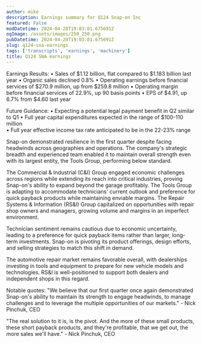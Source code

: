 ```yaml
---
author: mike
description: Earnings summary for Q124 Snap-on Inc 
featured: False
modDatetime: 2024-04-28T19:03:01.675691Z
ogImage: /assets/images/250_250.png
pubDatetime: 2024-04-28T19:03:01.675691Z
slug: q124-sna-earnings
tags: ['transcripts', 'earnings', 'machinery']
title: Q124 SNA earnings
---
```


Earnings Results:
• Sales of $1.12 billion, flat compared to $1.183 billion last year
• Organic sales declined 0.8%
• Operating earnings before financial services of $270.9 million, up from $259.8 million
• Operating margin before financial services of 22.9%, up 90 basis points
• EPS of $4.91, up 6.7% from $4.60 last year

Future Guidance:
• Expecting a potential legal payment benefit in Q2 similar to Q1
• Full year capital expenditures expected in the range of $100-110 million  
• Full year effective income tax rate anticipated to be in the 22-23% range

Snap-on demonstrated resilience in the first quarter despite facing headwinds across geographies and operations. The company's strategic breadth and experienced team enabled it to maintain overall strength even with its largest entity, the Tools Group, performing below standard.

The Commercial & Industrial (C&I) Group engaged economic challenges across regions while extending its reach into critical industries, proving Snap-on's ability to expand beyond the garage profitably. The Tools Group is adapting to accommodate technicians' current outlook and preference for quick payback products while maintaining enviable margins. The Repair Systems & Information (RS&I) Group capitalized on opportunities with repair shop owners and managers, growing volume and margins in an imperfect environment.

Technician sentiment remains cautious due to economic uncertainty, leading to a preference for quick payback items rather than larger, long-term investments. Snap-on is pivoting its product offerings, design efforts, and selling strategies to match this shift in demand.

The automotive repair market remains favorable overall, with dealerships investing in tools and equipment to prepare for new vehicle models and technologies. RS&I is well-positioned to support both dealers and independent shops in this regard.

Notable quotes:
"We believe that our first quarter once again demonstrated Snap-on's ability to maintain its strength to engage headwinds, to manage challenges and to leverage the multiple opportunities of our markets." - Nick Pinchuk, CEO

"The real solution to it is, is the pivot. And the more of these small products, these short payback products, and they're profitable, that we get out, the more sales we'll have." - Nick Pinchuk, CEO
